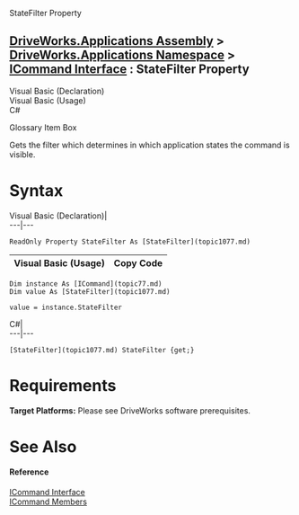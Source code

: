 StateFilter Property   
  
[DriveWorks.Applications Assembly](topic13.md) > [DriveWorks.Applications Namespace](topic16.md) > [ICommand Interface](topic77.md) : StateFilter Property  
---  
  
Visual Basic (Declaration)    
Visual Basic (Usage)    
C# 

Glossary Item Box

Gets the filter which determines in which application states the command is visible. 

# Syntax

Visual Basic (Declaration)|   
---|---  
      
    
    ReadOnly Property StateFilter As [StateFilter](topic1077.md)  
  
Visual Basic (Usage)| Copy Code  
---|---  
      
    
    Dim instance As [ICommand](topic77.md)
    Dim value As [StateFilter](topic1077.md)
     
    value = instance.StateFilter  
  
C#|   
---|---  
      
    
    [StateFilter](topic1077.md) StateFilter {get;}  
  
# Requirements

**Target Platforms:** Please see DriveWorks software prerequisites.

# See Also

#### Reference

[ICommand Interface](topic77.md)   
[ICommand Members](topic78.md)


